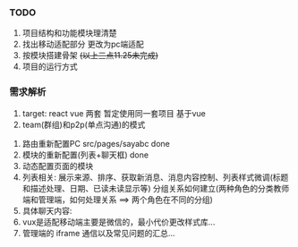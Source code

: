 ### TODO
1. 项目结构和功能模块理清楚
2. 找出移动适配部分 更改为pc端适配
3. 按模块搭建骨架
~~(以上三点11.25未完成)~~
4. 项目的运行方式

### 需求解析
1. target: react  vue 两套 暂定使用同一套项目 基于vue
2. team(群组)和p2p(单点沟通)的模式


<!-- 11.26工作进度 -->
1. 路由重新配置PC src/pages/sayabc  done
2. 模块的重新配置(列表+聊天框)  done
3. 动态配置页面的模块
4. 列表相关: 展示来源、排序、获取新消息、消息内容控制、列表样式微调(标题和描述处理、日期、已读未读显示等)
   分组关系如何建立(两种角色的分类教师端和管理端，如何处理关系 ==> 两个角色在不同的分组)
5. 具体聊天内容:
6. vux是适配移动端主要是微信的，最小代价更改样式库...
7. 管理端的 iframe 通信以及常见问题的汇总...